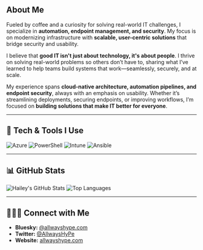 ## About Me  

Fueled by coffee and a curiosity for solving real-world IT challenges, I specialize in **automation, endpoint management, and security**. My focus is on modernizing infrastructure with **scalable, user-centric solutions** that bridge security and usability.  

I believe that **good IT isn't just about technology, it's about people**. I thrive on solving real-world problems so others don’t have to, sharing what I’ve learned to help teams build systems that work—seamlessly, securely, and at scale.  

My experience spans **cloud-native architecture, automation pipelines, and endpoint security**, always with an emphasis on usability. Whether it’s streamlining deployments, securing endpoints, or improving workflows, I’m focused on **building solutions that make IT better for everyone**.  

---

## 🎯 Tech & Tools I Use

![Azure](https://img.shields.io/badge/Azure-0089D6?style=for-the-badge&logo=microsoftazure&logoColor=white) ![PowerShell](https://img.shields.io/badge/PowerShell-AF1B57?style=for-the-badge&logo=powershell&logoColor=white) ![Intune](https://img.shields.io/badge/Intune-947F57?style=for-the-badge&logo=microsoft&logoColor=white) ![Ansible](https://img.shields.io/badge/Ansible-000000?style=for-the-badge&logo=ansible&logoColor=white)   

---

## 📊 GitHub Stats

![Hailey's GitHub Stats](https://github-readme-stats.vercel.app/api?username=AllwaysHyPe&show_icons=true&theme=radical&count_private=true)
![Top Languages](https://github-readme-stats.vercel.app/api/top-langs/?username=AllwaysHyPe&layout=compact&theme=radical)

---

## 👩🏻‍💻 Connect with Me  

- **Bluesky:** [@allwayshype.com](https://bsky.app/profile/allwayshype.com)  
- **Twitter:** [@AllwaysHyPe](https://x.com/AllwaysHyPe)  
- **Website:** [allwayshype.com](https://www.allwayshype.com/)  